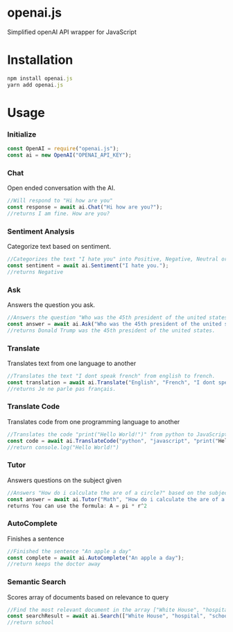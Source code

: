 # openai.js
Simplified openAI API wrapper for JavaScript

# Installation
```js
npm install openai.js
yarn add openai.js
```
# Usage
### Initialize
```js
const OpenAI = require("openai.js");
const ai = new OpenAI("OPENAI_API_KEY");
```
### Chat
Open ended conversation with the AI.
```js
//Will respond to "Hi how are you"
const response = await ai.Chat("Hi how are you?");
//returns I am fine. How are you?
```
### Sentiment Analysis
Categorize text based on sentiment.
```js
//Categorizes the text "I hate you" into Positive, Negative, Neutral or Mixed sentiment.
const sentiment = await ai.Sentiment("I hate you.");
//returns Negative
```
### Ask
Answers the question you ask.
```js
//Answers the question "Who was the 45th president of the united states?"
const answer = await ai.Ask("Who was the 45th president of the united states?");
//returns Donald Trump was the 45th president of the united states.
```
### Translate
Translates text from one language to another
```js
//Translates the text "I dont speak french" from english to french.
const translation = await ai.Translate("English", "French", "I dont speak french.");
//returns Je ne parle pas français.
```
### Translate Code
Translates code from one programming language to another
```js
//Translates the code "print("Hello World!")" from python to JavaScript
const code = await ai.TranslateCode("python", "javascript", "print("Hello World!")")
//return console.log("Hello World!")
```
### Tutor
Answers questions on the subject given
```js
//Answers "How do i calculate the are of a circle?" based on the subject "Math"
const answer = await ai.Tutor("Math", "How do i calculate the are of a circle?");
returns You can use the formula: A = pi * r^2
```
### AutoComplete
Finishes a sentence
```js
//Finished the sentence "An apple a day"
const complete = await ai.AutoComplete("An apple a day");
//return keeps the doctor away
```
### Semantic Search
Scores array of documents based on relevance to query
```js
//Find the most relevant document in the array ["White House", "hospital", "school"] based on the query "teacher"
const searchResult = await ai.Search(["White House", "hospital", "school"], "teacher"));
//return school
```
